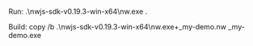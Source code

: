 Run: .\nwjs-sdk-v0.19.3-win-x64\nw.exe .

Build: copy /b .\nwjs-sdk-v0.19.3-win-x64\nw.exe+_my-demo.nw _my-demo.exe 